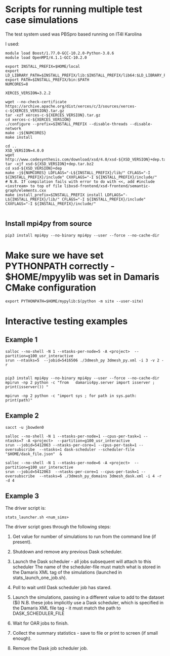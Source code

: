 # Scripts for running multiple test case simulations

The test system used was PBSpro based running on IT4I Karolina 

I used:

```
module load Boost/1.77.0-GCC-10.2.0-Python-3.8.6
module load OpenMPI/4.1.1-GCC-10.2.0
```

```
export INSTALL_PREFIX=$HOME/local
export LD_LIBRARY_PATH=$INSTALL_PREFIX/lib:$INSTALL_PREFIX/lib64:$LD_LIBRARY_PATH
export PATH=$INSTALL_PREFIX/bin:$PATH
NUMCORES=8

XERCES_VERSION=3.2.2

wget --no-check-certificate https://archive.apache.org/dist/xerces/c/3/sources/xerces-c-${XERCES_VERSION}.tar.gz
tar -xzf xerces-c-${XERCES_VERSION}.tar.gz
cd xerces-c-${XERCES_VERSION}
./configure --prefix=$INSTALL_PREFIX --disable-threads --disable-network
make -j${NUMCORES}
make install

cd ..
XSD_VERSION=4.0.0 
wget http://www.codesynthesis.com/download/xsd/4.0/xsd-${XSD_VERSION}+dep.tar.bz2
tar -xjf xsd-${XSD_VERSION}+dep.tar.bz2
cd xsd-${XSD_VERSION}+dep
make -j${NUMCORES} LDFLAGS="-L${INSTALL_PREFIX}/lib/" CFLAGS="-I ${INSTALL_PREFIX}/include" CXXFLAGS="-I ${INSTALL_PREFIX}/include/"
# N.B. If compilation fails with error to do with <<, add #include <iostream> to top of file libxsd-frontend/xsd-frontend/semantic-graph/elements.cxx
make install_prefix=$INSTALL_PREFIX install LDFLAGS="-L${INSTALL_PREFIX}/lib/" CFLAGS="-I ${INSTALL_PREFIX}/include" CXXFLAGS="-I ${INSTALL_PREFIX}/include/"
    
```


## Install mpi4py from source

```
pip3 install mpi4py --no-binary mpi4py --user --force --no-cache-dir
```
  

# Make sure we have set PYTHONPATH correctly - $HOME/mpyylib was set in Damaris CMake configuration
```
export PYTHONPATH=$HOME/mypylib:$(python -m site --user-site)
```
  
# Interactive testing examples 

## Example 1
  
```
salloc --no-shell -N 1 --ntasks-per-node=5 -A <project>  --partition=g100_usr_interactive
srun --ntasks=5  --jobid=5416506 ./3dmesh_py 3dmesh_py.xml -i 3 -v 2 -r


pip3 install mpi4py --no-binary mpi4py --user --force --no-cache-dir
mpirun -np 2 python -c "from   damaris4py.server import isserver ; print(isserver()) "

mpirun -np 2 python -c "import sys ; for path in sys.path: print(path)"
```

## Example 2
```
sacct -u jbowden0

salloc --no-shell -N 1 --ntasks-per-node=1 --cpus-per-task=1 --ntasks=7 -A <project>  --partition=g100_usr_interactive
srun --jobid=5412063 --ntasks-per-core=1 --cpus-per-task=1 --oversubscribe  --ntasks=1 dask-scheduler --scheduler-file "$HOME/dask_file.json"  &

salloc --no-shell -N 1 --ntasks-per-node=6 -A <project>  --partition=g100_usr_interactive
srun --jobid=5412063  --ntasks-per-core=1 --cpus-per-task=1 --oversubscribe  --ntasks=6 ./3dmesh_py_domains 3dmesh_dask.xml -i 4 -r -d 4
```

## Example 3
The driver script is:

```
stats_launcher.sh <num_sims>
```

The driver script goes through the following steps:

1. Get value for number of simulations to run from the command line (if present).

2. Shutdown and remove any previous Dask scheduler.

3. Launch the Dask scheduler - all jobs subsequent will attach to this scheduler
   The name of the scheduler-file must match what is stored in the Damaris XML <pyscript> tag 
   of the simulations (launched in stats_launch_one_job.sh).

4. Poll to wait until Dask scheduler job has stared.

5. Launch the simulations, passing in a different value to add to the dataset ($i)
   N.B. these jobs implicitly use a Dask scheduler, which is specified in the Damaris
   XML file <pyscript> tag - it must match the path to DASK_SCHEDULER_FILE

6. Wait for OAR jobs to finish.

7. Collect the summary statistics - save to file or print to screen (if small enough).

8. Remove the Dask job scheduler job.

